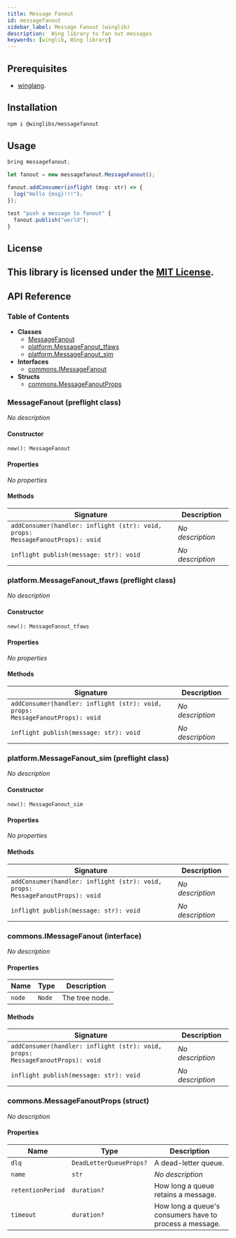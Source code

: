 ```yaml
---
title: Message Fanout
id: messagefanout
sidebar_label: Message Fanout (winglib)
description:  Wing library to fan out messages
keywords: [winglib, Wing library]
---
```

## Prerequisites

* [winglang](https://winglang.io).

## Installation

```sh
npm i @winglibs/messagefanout
```

## Usage

```js
bring messagefanout;

let fanout = new messagefanout.MessageFanout();

fanout.addConsumer(inflight (msg: str) => {
  log("Hello {msg}!!!");
});

test "push a message to fanout" {
  fanout.publish("world");
}
```

## License

This library is licensed under the [MIT License](./LICENSE).
---
## API Reference

### Table of Contents

- **Classes**
  - <a href="#@winglibs/messagefanout.MessageFanout">MessageFanout</a>
  - <a href="#@winglibs/messagefanout.platform.MessageFanout_tfaws">platform.MessageFanout_tfaws</a>
  - <a href="#@winglibs/messagefanout.platform.MessageFanout_sim">platform.MessageFanout_sim</a>
- **Interfaces**
  - <a href="#@winglibs/messagefanout.commons.IMessageFanout">commons.IMessageFanout</a>
- **Structs**
  - <a href="#@winglibs/messagefanout.commons.MessageFanoutProps">commons.MessageFanoutProps</a>

### MessageFanout (preflight class) <a class="wing-docs-anchor" id="@winglibs/messagefanout.MessageFanout"></a>

*No description*

#### Constructor

```
new(): MessageFanout
```

#### Properties

*No properties*

#### Methods

| **Signature** | **Description** |
| --- | --- |
| <code>addConsumer(handler: inflight (str): void, props: MessageFanoutProps): void</code> | *No description* |
| <code>inflight publish(message: str): void</code> | *No description* |

### platform.MessageFanout_tfaws (preflight class) <a class="wing-docs-anchor" id="@winglibs/messagefanout.platform.MessageFanout_tfaws"></a>

*No description*

#### Constructor

```
new(): MessageFanout_tfaws
```

#### Properties

*No properties*

#### Methods

| **Signature** | **Description** |
| --- | --- |
| <code>addConsumer(handler: inflight (str): void, props: MessageFanoutProps): void</code> | *No description* |
| <code>inflight publish(message: str): void</code> | *No description* |

### platform.MessageFanout_sim (preflight class) <a class="wing-docs-anchor" id="@winglibs/messagefanout.platform.MessageFanout_sim"></a>

*No description*

#### Constructor

```
new(): MessageFanout_sim
```

#### Properties

*No properties*

#### Methods

| **Signature** | **Description** |
| --- | --- |
| <code>addConsumer(handler: inflight (str): void, props: MessageFanoutProps): void</code> | *No description* |
| <code>inflight publish(message: str): void</code> | *No description* |

### commons.IMessageFanout (interface) <a class="wing-docs-anchor" id="@winglibs/messagefanout.commons.IMessageFanout"></a>

*No description*

#### Properties

| **Name** | **Type** | **Description** |
| --- | --- | --- |
| <code>node</code> | <code>Node</code> | The tree node. |

#### Methods

| **Signature** | **Description** |
| --- | --- |
| <code>addConsumer(handler: inflight (str): void, props: MessageFanoutProps): void</code> | *No description* |
| <code>inflight publish(message: str): void</code> | *No description* |

### commons.MessageFanoutProps (struct) <a class="wing-docs-anchor" id="@winglibs/messagefanout.commons.MessageFanoutProps"></a>

*No description*

#### Properties

| **Name** | **Type** | **Description** |
| --- | --- | --- |
| <code>dlq</code> | <code>DeadLetterQueueProps?</code> | A dead-letter queue. |
| <code>name</code> | <code>str</code> | *No description* |
| <code>retentionPeriod</code> | <code>duration?</code> | How long a queue retains a message. |
| <code>timeout</code> | <code>duration?</code> | How long a queue's consumers have to process a message. |


